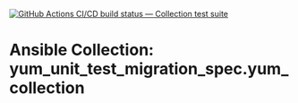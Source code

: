 [![GitHub Actions CI/CD build status — Collection test suite](https://github.com/coll-test/yum_unit_test_migration_spec.yum_collection/workflows/Collection%20test%20suite/badge.svg?branch=master)](https://github.com/coll-test/yum_unit_test_migration_spec.yum_collection/actions?query=workflow%3A%22Collection%20test%20suite%22)

Ansible Collection: yum_unit_test_migration_spec.yum_collection
=================================================
